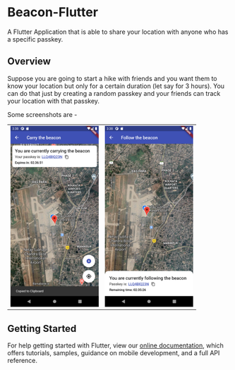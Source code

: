 # Beacon-Flutter

A Flutter Application that is able to share your location with anyone who has a specific passkey.

## Overview

Suppose you are going to start a hike with friends and you want them to know your location but only for a certain duration (let say for 3 hours). You can do that just by creating a random passkey and your friends can track your location with that passkey.

Some screenshots are -

<div style="text-align: center"><table><tr>
<td style="text-align: center">
<img src="screenshots/ss_one.png" width="200" />
</td>
<td style="text-align: center">
<img src="screenshots/ss_two.png" width="200"/>
</td>
</tr></table>
</div>

## Getting Started

For help getting started with Flutter, view our
[online documentation](https://flutter.dev/docs), which offers tutorials,
samples, guidance on mobile development, and a full API reference.
